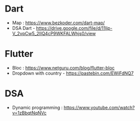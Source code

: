 

# Dart
  - Map : https://www.bezkoder.com/dart-map/
  - DSA Dart - https://drive.google.com/file/d/11Ijp-V_2vpCw5_2IIQ4cP9WKFALWhjs0/view







# Flutter
- Bloc : https://www.netguru.com/blog/flutter-bloc
- Dropdown with country - https://pastebin.com/EWiFdNQ7




# DSA

- Dynamic programming : https://www.youtube.com/watch?v=1zBbqtNqNVc
